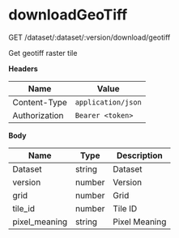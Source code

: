 # downloadGeoTiff

GET /dataset/:dataset/:version/download/geotiff

Get geotiff raster tile

**Headers**

| Name          | Value              |
| ------------- | ------------------ |
| Content-Type  | `application/json` |
| Authorization | `Bearer <token>`   |

**Body**

| Name           | Type   | Description   |
| -------------- | ------ | ------------- |
| Dataset        | string | Dataset       |
| version        | number | Version       |
| grid           | number | Grid          |
| tile\_id       | number | Tile ID       |
| pixel\_meaning | string | Pixel Meaning |
